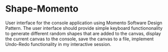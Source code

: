 # Shape-Momento

User interface for the console application using Momento Software Design Pattern. The user interface should provide simple keyboard functiononality to generate different random shapes that are added to the canvas, display the current canvas to the console, save the canvas to a file, implement Undo-Redo functionality in my interactive session.		
